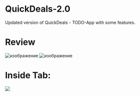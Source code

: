 # QuickDeals-2.0
Updated version of QuickDeals - TODO-App with some features.
# Review
![изображение](https://user-images.githubusercontent.com/75129756/153186493-2091e40d-b572-49b6-94fa-81fb4239b470.png)
![изображение](https://user-images.githubusercontent.com/75129756/153187022-ae454197-12bd-4f6b-bb41-0b5d936c80a2.png)
# Inside Tab:
![](https://github.com/WelterAppleseed/QuickDeals-2.0/blob/master/app/src/main/res/drawable/sector.gif)
